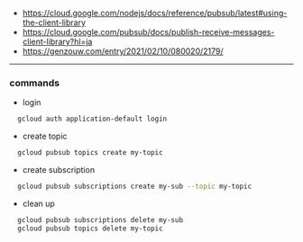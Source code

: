 - https://cloud.google.com/nodejs/docs/reference/pubsub/latest#using-the-client-library
- https://cloud.google.com/pubsub/docs/publish-receive-messages-client-library?hl=ja
- https://genzouw.com/entry/2021/02/10/080020/2179/
---
### commands
- login
```bash
  gcloud auth application-default login
```
- create topic
```bash
  gcloud pubsub topics create my-topic
```
- create subscription
```bash
  gcloud pubsub subscriptions create my-sub --topic my-topic
```
- clean up
```bash
  gcloud pubsub subscriptions delete my-sub
  gcloud pubsub topics delete my-topic
```
